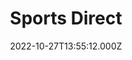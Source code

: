 ---
date: 2022-10-27T13:55:12.000Z
title: Sports Direct
latitude: 52.24619856341434
longitude: 0.7115424688626868
category: checkin
---